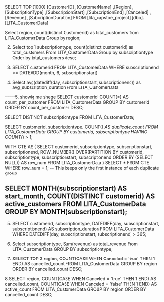 SELECT TOP (1000) [CustomerID]
      ,[CustomerName]
      ,[Region]
      ,[SubscriptionType]
      ,[SubscriptionStart]
      ,[SubscriptionEnd]
      ,[Canceled]
      ,[Revenue]
      ,[SubcriptionDuration]
  FROM [lita_capstoe_project].[dbo].[LITA_CustomerData]


   Select  region, count(distinct Customerid) as total_customers 
from LITA_CustomerData
Group by region;



2. Select top 1 subscriptiontype, count(distinct customerid) as total_customers
From LITA_CustomerData
Group by subscriptiontype 
Order by total_customers desc;


3. SELECT customerid
FROM LITA_CustomerData
WHERE subscriptionend <= DATEADD(month, 6, subscriptionstart);


4. Select avg(datediff(day, subscriptionstart, subscriptionend)) as avg_subscription_duration
From LITA_CustomerData

-----5. showig me shege
 SELECT customerid, COUNT(*) AS count_per_customer
FROM LITA_CustomerData
GROUP BY customerid
ORDER BY count_per_customer DESC;

SELECT DISTINCT subscriptiontype
FROM LITA_CustomerData;

SELECT customerid, subscriptiontype, COUNT(*) AS duplicate_count
FROM LITA_CustomerData
GROUP BY customerid, subscriptiontype
HAVING COUNT(*) > 1;

WITH CTE AS (
    SELECT customerid, 
           subscriptiontype, 
           subscriptionstart, 
           subscriptionend,
           ROW_NUMBER() OVER(PARTITION BY customerid, subscriptiontype, subscriptionstart, subscriptionend ORDER BY (SELECT NULL)) AS row_num
    FROM LITA_CustomerData
)
SELECT *
FROM CTE
WHERE row_num = 1;  -- This keeps only the first instance of each duplicate group

SELECT MONTH(subscriptionstart) AS start_month,
       COUNT(DISTINCT customerid) AS active_customers
FROM LITA_CustomerData
GROUP BY MONTH(subscriptionstart);
------
5. SELECT customerid, 
       subscriptiontype, 
       DATEDIFF(day, subscriptionstart, subscriptionend) AS subscription_duration
FROM LITA_CustomerData
WHERE DATEDIFF(day, subscriptionstart, subscriptionend) > 365;

6. Select subscriptiontype,
Sum(revenue) as total_revenue 
From LITA_CustomerData
GROUP BY subscriptiontype;

7. SELECT TOP 3 region,
       COUNT(CASE WHEN Canceled = 'true' THEN 1 END) AS cancelled_count
FROM LITA_CustomerData
GROUP BY region
ORDER BY cancelled_count DESC;

8.SELECT region,
       COUNT(CASE WHEN Canceled = 'true' THEN 1 END) AS cancelled_count,
       COUNT(CASE WHEN Canceled = 'false' THEN 1 END) AS active_count
FROM LITA_CustomerData
GROUP BY region
ORDER BY cancelled_count DESC;

